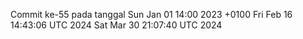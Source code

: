 Commit ke-55 pada tanggal Sun Jan 01 14:00 2023 +0100
Fri Feb 16 14:43:06 UTC 2024
Sat Mar 30 21:07:40 UTC 2024
